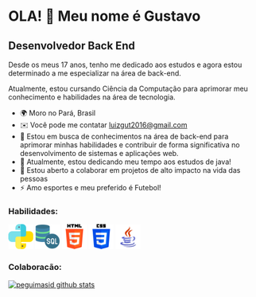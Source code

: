 OLA! 👋 Meu nome é Gustavo
==========================

Desenvolvedor Back End
-----------------------------
Desde os meus 17 anos, tenho me dedicado aos estudos e agora estou determinado a me especializar na área de back-end.

Atualmente, estou cursando Ciência da Computação para aprimorar meu conhecimento e habilidades na área de tecnologia.

* 🌍  Moro no Pará, Brasil 
* ✉️  Você pode me contatar [luizgut2016@gmail.com](mailto:luizgut2016@gmail.com)
* 🚀  Estou em busca de conhecimentos na área de back-end para aprimorar minhas habilidades e contribuir de forma significativa no desenvolvimento de sistemas e aplicações web.
* 🧠  Atualmente, estou dedicando meu tempo aos estudos de java!
* 🤝  Estou aberto a colaborar em projetos de alto impacto na vida das pessoas
* ⚡  Amo esportes e meu preferido é Futebol!

### Habilidades:

<div>
   <img src="python.png"  alt="Ícone python" width="50" height="50" title= "PYTHON">
   <img src= "servidor-sql (1).png"  alt="Ícone Banco de Dados SQL" width="50" height="50" title= "SQL">
   <img src= "html-5.png"  alt="Ícone html" width="50" height="50" title = "HTML">
   <img src= "css-3.png"  alt="Ícone css" width="50" height="50" title ="CSS">
    <img src= "icons8-logo-java-coffee-cup-48.png"  alt="Ícone java" width="50" height="50" title ="JAVA">
   
</div>
  

### Colaboracão:
[![peguimasid github stats](https://github-readme-stats.vercel.app/api?username=GutLuiz&show_icons=true&title_color=fff&icon_color=7159c1&text_color=f8f8f2&bg_color=171c24&count_private=true)](https://github.com/gui-loko)






